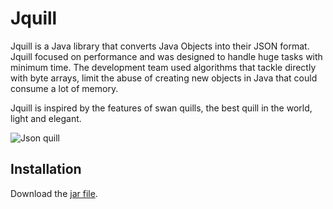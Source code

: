 # Jquill

Jquill is a Java library that converts Java Objects into their JSON format. Jquill focused on performance and was designed to handle huge tasks with minimum time. The development team used algorithms that tackle directly with byte arrays, limit the abuse of creating new objects in Java that could consume a lot of memory.

Jquill is inspired by the features of swan quills, the best quill in the world, light and elegant.

![Json quill](https://drive.google.com/file/d/1C60H-eQ73XI8qyWoJK7Smr8EcaSgoF1O/view?usp=drive_link)


## Installation

Download the [jar file](https://drive.google.com/file/d/1xL_0PCIwQdb1DjLI_GRZ_lrVlvL3Vrv3/view?usp=drive_link).

